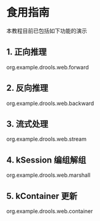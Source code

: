 # 食用指南

本教程目前已包括如下功能的演示

## 1. 正向推理

org.example.drools.web.forward

## 2. 反向推理

org.example.drools.web.backward

## 3. 流式处理

org.example.drools.web.stream

## 4. kSession 编组解组

org.example.drools.web.marshall

## 5. kContainer 更新

org.example.drools.web.container